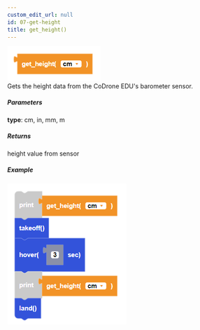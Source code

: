 ```yaml
---
custom_edit_url: null
id: 07-get-height
title: get_height()
---
```


![get height block image](get_height.PNG)<br />
Gets the height data from the CoDrone EDU's barometer sensor.

##### Parameters
**type**: cm, in, mm, m <br />

##### Returns

height value from sensor

##### Example

![get height example](get_height_example.PNG)
